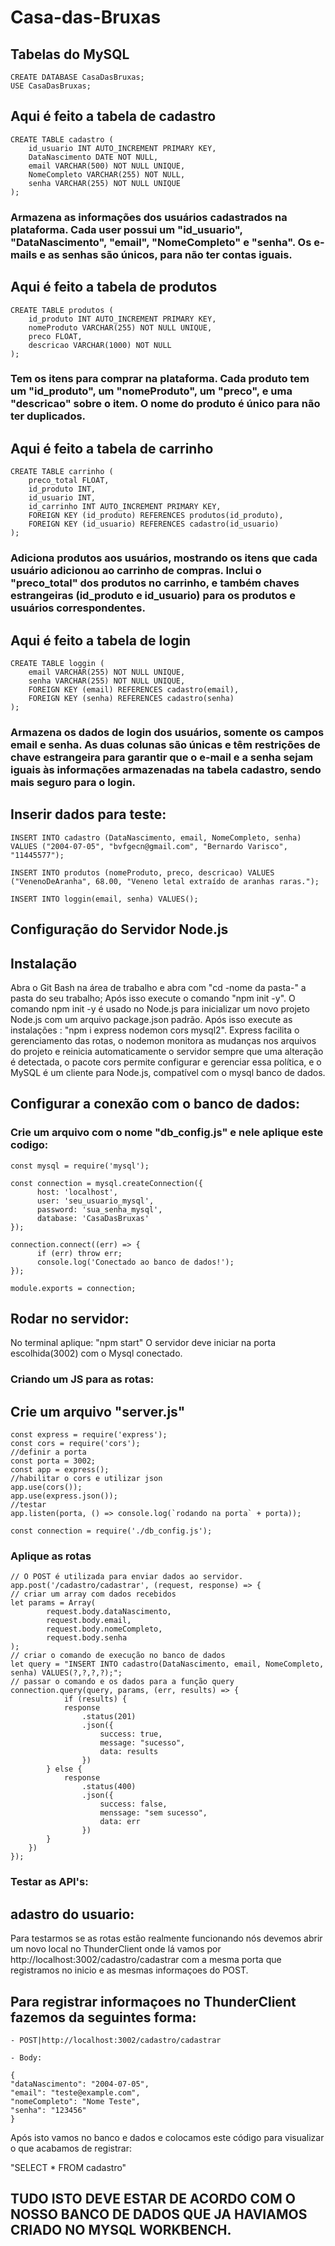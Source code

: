 <h1>Casa-das-Bruxas</h1>

<h2>Tabelas do MySQL</h2>


````
CREATE DATABASE CasaDasBruxas;
USE CasaDasBruxas;
````
<h2>Aqui é feito a tabela de cadastro</h2>

````
CREATE TABLE cadastro (
    id_usuario INT AUTO_INCREMENT PRIMARY KEY,
    DataNascimento DATE NOT NULL,
    email VARCHAR(500) NOT NULL UNIQUE,
    NomeCompleto VARCHAR(255) NOT NULL,
    senha VARCHAR(255) NOT NULL UNIQUE
);
````
<h3>Armazena as informações dos usuários cadastrados na plataforma. Cada user possui um "id_usuario", "DataNascimento", "email", "NomeCompleto" e "senha". Os e-mails e as senhas são únicos, para não ter contas iguais.</h3>

<h2>Aqui é feito a tabela de produtos</h2>

````
CREATE TABLE produtos (
    id_produto INT AUTO_INCREMENT PRIMARY KEY,
    nomeProduto VARCHAR(255) NOT NULL UNIQUE,
    preco FLOAT,
    descricao VARCHAR(1000) NOT NULL
);
````
<h3>Tem os itens para comprar na plataforma. Cada produto tem um "id_produto", um "nomeProduto", um "preco", e uma "descricao" sobre o item. O nome do produto é único para não ter duplicados.</h3>

<h2>Aqui é feito a tabela de carrinho</h2>

````
CREATE TABLE carrinho (
    preco_total FLOAT,
    id_produto INT,
    id_usuario INT,
    id_carrinho INT AUTO_INCREMENT PRIMARY KEY,
    FOREIGN KEY (id_produto) REFERENCES produtos(id_produto),
    FOREIGN KEY (id_usuario) REFERENCES cadastro(id_usuario)
);
````
<h3>Adiciona produtos aos usuários, mostrando os itens que cada usuário adicionou ao carrinho de compras. Inclui o "preco_total" dos produtos no carrinho, e também chaves estrangeiras (id_produto e id_usuario) para os produtos e usuários correspondentes.</h3>

<h2>Aqui é feito a tabela de login</h2>

````
CREATE TABLE loggin (
    email VARCHAR(255) NOT NULL UNIQUE,
    senha VARCHAR(255) NOT NULL UNIQUE,
    FOREIGN KEY (email) REFERENCES cadastro(email),
    FOREIGN KEY (senha) REFERENCES cadastro(senha)
);
````
<h3>Armazena os dados de login dos usuários, somente os campos email e senha. As duas colunas são únicas e têm restrições de chave estrangeira para garantir que o e-mail e a senha sejam iguais às informações armazenadas na tabela cadastro, sendo mais seguro para o login.</h3>

<h2>Inserir dados para teste:</h2>

````
INSERT INTO cadastro (DataNascimento, email, NomeCompleto, senha) VALUES ("2004-07-05", "bvfgecn@gmail.com", "Bernardo Varisco", "11445577");

INSERT INTO produtos (nomeProduto, preco, descricao) VALUES ("VenenoDeAranha", 68.00, "Veneno letal extraído de aranhas raras.");

INSERT INTO loggin(email, senha) VALUES();
````
<h2>Configuração do Servidor Node.js</h2>

<h2>Instalação</h2>
Abra o Git Bash na área de trabalho e abra com "cd -nome da pasta-" a pasta do seu trabalho;
Após isso execute o comando "npm init -y". O comando npm init -y é usado no Node.js para inicializar um novo projeto Node.js com um arquivo package.json padrão.
Após isso execute as instalações : "npm i express nodemon cors mysql2". Express facilita o gerenciamento das rotas,  o nodemon monitora as mudanças nos arquivos do projeto e reinicia automaticamente o servidor sempre que uma alteração é detectada, o pacote cors permite configurar e gerenciar essa política, e o MySQL é um cliente para Node.js, compatível com o mysql banco de dados.

<h2>Configurar a conexão com o banco de dados:</h2>
<h3>Crie um arquivo com o nome "db_config.js" e nele aplique este codigo:</h3>

````
const mysql = require('mysql');

const connection = mysql.createConnection({
      host: 'localhost',
      user: 'seu_usuario_mysql',
      password: 'sua_senha_mysql',
      database: 'CasaDasBruxas'
});

connection.connect((err) => {
      if (err) throw err;
      console.log('Conectado ao banco de dados!');
});

module.exports = connection;
````

<h2>Rodar no servidor:</h2>
No terminal aplique:
"npm start"
O servidor deve iniciar na porta escolhida(3002) com o Mysql conectado.

<h3>Criando um JS para as rotas:</h3>
<h2>Crie um arquivo "server.js"</h2>

````
const express = require('express');
const cors = require('cors');
//definir a porta
const porta = 3002;
const app = express();
//habilitar o cors e utilizar json
app.use(cors());
app.use(express.json());
//testar
app.listen(porta, () => console.log(`rodando na porta` + porta));

const connection = require('./db_config.js');

````
<h3>Aplique as rotas</h3>

````
// O POST é utilizada para enviar dados ao servidor.
app.post('/cadastro/cadastrar', (request, response) => {
// criar um array com dados recebidos
let params = Array(
        request.body.dataNascimento,
        request.body.email,
        request.body.nomeCompleto,
        request.body.senha
);
// criar o comando de execução no banco de dados
let query = "INSERT INTO cadastro(DataNascimento, email, NomeCompleto, senha) VALUES(?,?,?,?);";
// passar o comando e os dados para a função query
connection.query(query, params, (err, results) => {
			if (results) {
            response
                .status(201)
                .json({
                    success: true,
                    message: "sucesso",
                    data: results
                })
        } else {
            response
                .status(400)
                .json({
                    success: false,
                    menssage: "sem sucesso",
                    data: err
                })
        }
    })
});
````
<h3>Testar as API's:</h3>
<h2>adastro do usuario:</h2>

Para testarmos se as rotas estão realmente funcionando nós devemos abrir um novo local no ThunderClient onde lá vamos por http://localhost:3002/cadastro/cadastrar com a mesma porta que registramos no inicio e as mesmas informaçoes do POST.

<h2>Para registrar informaçoes no ThunderClient fazemos da seguintes forma:</h2>

````
- POST|http://localhost:3002/cadastro/cadastrar

- Body: 

{
"dataNascimento": "2004-07-05",
"email": "teste@example.com",
"nomeCompleto": "Nome Teste",
"senha": "123456"
}
````

Após isto vamos no banco e dados e colocamos este código para visualizar o que acabamos de registrar:

"SELECT * FROM cadastro"

<h2>TUDO ISTO DEVE ESTAR DE ACORDO COM O NOSSO BANCO DE DADOS QUE JA HAVIAMOS CRIADO NO MYSQL WORKBENCH.</h2>
